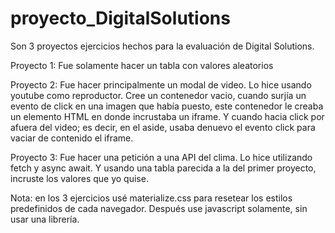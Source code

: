 # proyecto_DigitalSolutions
Son 3 proyectos ejercicios hechos para la evaluación de Digital Solutions.

Proyecto 1:
Fue solamente hacer un tabla con valores aleatorios

Proyecto 2:
Fue hacer principalmente un modal de video.
Lo hice usando youtube como reproductor. Cree un contenedor vacio, cuando surjía un evento de click en una imagen que había puesto, este contenedor le creaba un elemento HTML
en donde incrustaba un iframe. Y cuando hacia click por afuera del video; es decir, en el aside, usaba denuevo el evento click para vaciar de contenido el iframe.

Proyecto 3:
Fue hacer una petición a una API del clima.
Lo hice utilizando fetch y async await. Y usando una tabla parecida a la del primer proyecto, incruste los valores que yo quise.

Nota: en los 3 ejercicios usé materialize.css para resetear los estilos predefinidos de cada navegador. Después use javascript solamente, sin usar una librería.
